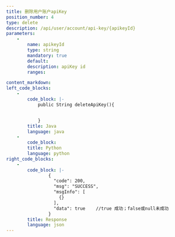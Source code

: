 ```yaml
---
title: 删除用户账户apiKey
position_number: 4
type: delete
description: /api/user/account/api-key/{apikeyId}
parameters:
    -
        name: apikeyId
        type: string
        mandatory: true
        default:
        description: apiKey id
        ranges:

content_markdown:
left_code_blocks:
    -
        code_block: |-
            public String deleteApiKey(){


            }
        title: Java
        language: java
    -
        code_block:
        title: Python
        language: python
right_code_blocks:
    -
        code_block: |-
                {
                  "code": 200,
                  "msg": "SUCCESS",
                  "msgInfo": [
                    {}
                  ],
                  "data": true    //true 成功；false或null未成功
                }
        title: Response
        language: json
---
```

